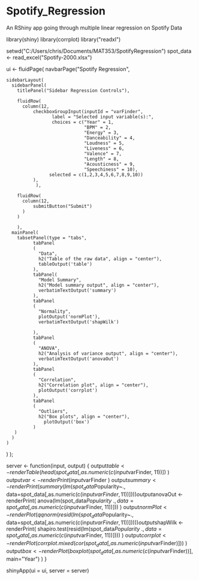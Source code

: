 # Spotify_Regression
An RShiny app going through multiple linear regression on Spotify Data

library(shiny)
library(corrplot)
library("readxl")

setwd("C:/Users/chris/Documents/MAT353/SpotifyRegression")
spot_data <- read_excel("Spotify-2000.xlsx")

ui <- fluidPage(
  navbarPage("Spotify Regression",

    sidebarLayout(
      sidebarPanel(
        titlePanel("Sidebar Regression Controls"),
        
        fluidRow(    
          column(12, 
              checkboxGroupInput(inputId = "varFinder", 
                     label = "Selected input variable(s):", 
                     choices = c("Year" = 1, 
                                 "BPM" = 2, 
                                 "Energy" = 3,
                                 "Danceability" = 4,
                                 "Loudness" = 5,
                                 "Liveness" = 6,
                                 "Valence" = 7,
                                 "Length" = 8,
                                 "Acousticness" = 9,
                                 "Speechiness" = 10),
                    selected = c(1,2,3,4,5,6,7,8,9,10))
              ),
               ),
         
        fluidRow(
          column(12,
              submitButton("Submit")
          )
        )
        
        ),
      mainPanel(
        tabsetPanel(type = "tabs",
              tabPanel
              (
                "Data", 
                h2("Table of the raw data", align = "center"),
                tableOutput('table')
              ),
              tabPanel(
                "Model Summary",
                h2("Model summary output", align = "center"),
                verbatimTextOutput('summary')
              ),
              tabPanel
              (
                "Normality",
                plotOutput('normPlot'),
                verbatimTextOutput('shapWilk')
                
              ),
              tabPanel
              (
                "ANOVA",
                h2("Analysis of variance output", align = "center"),
                verbatimTextOutput('anovaOut')
              ),
              tabPanel
              (
                "Correlation",
                h2("Correlation plot", align = "center"),
                plotOutput('corrplot')
              ),
              tabPanel
              (
                "Outliers",
                h2("Box plots", align = "center"),
                  plotOutput('box')
              )  
       )
      )
    )
  )
);

server <- function(input, output) {
  output$table <- renderTable(
    head(spot_data[,as.numeric(c(input$varFinder, 11))])
  )
  output$var <- renderPrint(
    input$varFinder
  )
  output$summary <- renderPrint(
    summary(lm(spot_data$Popularity~., data=spot_data[,as.numeric(c(input$varFinder, 11))]))
  )  
  output$anovaOut <- renderPrint(
    anova(lm(spot_data$Popularity~., data=spot_data[,as.numeric(c(input$varFinder, 11))]))
  )
  output$normPlot <- renderPlot(
    qqnorm(resid(lm(spot_data$Popularity~., data=spot_data[,as.numeric(c(input$varFinder, 11))])))
  )
  output$shapWilk <- renderPrint(
    shapiro.test(resid(lm(spot_data$Popularity~., data=spot_data[,as.numeric(c(input$varFinder, 11))])))
  )
  output$corrplot <- renderPlot(
    corrplot.mixed(cor(spot_data[,as.numeric(input$varFinder)]))
  )
  output$box <- renderPlot(
    boxplot(spot_data[,as.numeric(c(input$varFinder))], main="Year")
  )
}

shinyApp(ui = ui, server = server)
